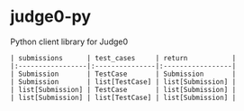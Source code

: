 # judge0-py

Python client library for Judge0

    | submissions      | test_cases     | return           |
    |:-----------------|:---------------|:-----------------|
    | Submission       | TestCase       | Submission       |
    | Submission       | list[TestCase] | list[Submission] |
    | list[Submission] | TestCase       | list[Submission] |
    | list[Submission] | list[TestCase] | list[Submission] |
